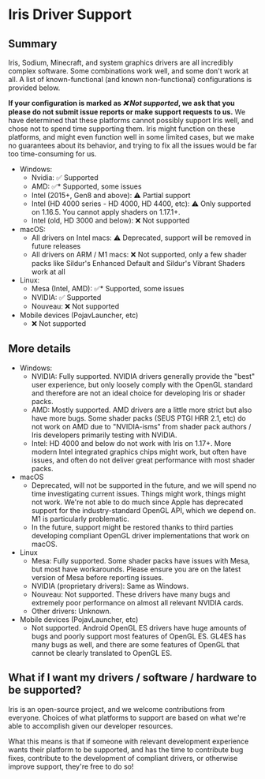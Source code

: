 # Iris Driver Support

## Summary

Iris, Sodium, Minecraft, and system graphics drivers are all incredibly complex software. Some combinations work well, and some don't work at all. A list of known-functional (and known non-functional) configurations is provided below.

**If your configuration is marked as *❌ Not supported*, we ask that you please do not submit issue reports or make support requests to us.** We have determined that these platforms cannot possibly support Iris well, and chose not to spend time supporting them. Iris might function on these platforms, and might even function well in some limited cases, but we make no guarantees about its behavior, and trying to fix all the issues would be far too time-consuming for us.

- Windows:
  - Nvidia: ✅ Supported
  - AMD: ✅* Supported, some issues
  - Intel (2015+, Gen8 and above): ⚠ Partial support
  - Intel (HD 4000 series - HD 4000, HD 4400, etc): ⚠ Only supported on 1.16.5. You cannot apply shaders on 1.17.1+.
  - Intel (old, HD 3000 and below): ❌ Not supported
- macOS:
  - All drivers on Intel macs: ⚠ Deprecated, support will be removed in future releases
  - All drivers on ARM / M1 macs: ❌ Not supported, only a few shader packs like Sildur's Enhanced Default and Sildur's Vibrant Shaders work at all
- Linux:
  - Mesa (Intel, AMD): ✅* Supported, some issues
  - NVIDIA: ✅ Supported
  - Nouveau: ❌ Not supported
- Mobile devices (PojavLauncher, etc)
  - ❌ Not supported

## More details

- Windows:
  - NVIDIA: Fully supported. NVIDIA drivers generally provide the "best" user experience, but only loosely comply with the OpenGL standard and therefore are not an ideal choice for developing Iris or shader packs.
  - AMD: Mostly supported. AMD drivers are a little more strict but also have more bugs. Some shader packs (SEUS PTGI HRR 2.1, etc) do not work on AMD due to "NVIDIA-isms" from shader pack authors / Iris developers primarily testing with NVIDIA.
  - Intel: HD 4000 and below do not work with Iris on 1.17+. More modern Intel integrated graphics chips might work, but often have issues, and often do not deliver great performance with most shader packs.
- macOS
  - Deprecated, will not be supported in the future, and we will spend no time investigating current issues. Things might work, things might not work. We're not able to do much since Apple has deprecated support for the industry-standard OpenGL API, which we depend on. M1 is particularly problematic.
  - In the future, support might be restored thanks to third parties developing compliant OpenGL driver implementations that work on macOS.
- Linux
  - Mesa: Fully supported. Some shader packs have issues with Mesa, but most have workarounds. Please ensure you are on the latest version of Mesa before reporting issues.
  - NVIDIA (proprietary drivers): Same as Windows.
  - Nouveau: Not supported. These drivers have many bugs and extremely poor performance on almost all relevant NVIDIA cards.
  - Other drivers: Unknown.
- Mobile devices (PojavLauncher, etc)
  - Not supported. Android OpenGL ES drivers have huge amounts of bugs and poorly support most features of OpenGL ES. GL4ES has many bugs as well, and there are some features of OpenGL that cannot be clearly translated to OpenGL ES.


## What if I want my drivers / software / hardware to be supported?

Iris is an open-source project, and we welcome contributions from everyone. Choices of what platforms to support are based on what we're able to accomplish given our developer resources.

What this means is that if someone with relevant development experience wants their platform to be supported, and has the time to contribute bug fixes, contribute to the development of compliant drivers, or otherwise improve support, they're free to do so!

